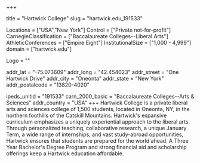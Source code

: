 
+++

title = "Hartwick College"
slug = "hartwick.edu_191533"

Locations = ["USA","New York"]
Control = ["Private not-for-profit"]
CarnegieClassification = ["Baccalaureate Colleges--Liberal Arts"]
AthleticConferences = ["Empire Eight"]
InstitutionalSize = ["1,000 - 4,999"]
domain = ["hartwick.edu"]

Logo = ""

addr_lat = "-75.073609"
addr_long = "42.454023"
addr_street = "One Hartwick Drive"
addr_city = "Oneonta"
addr_state = "New York"
addr_postalcode = "13820-4020"

ipeds_unitid = "191533"
carn_2000_basic = "Baccalaureate Colleges--Arts & Sciences"
addr_country = "USA"
+++
    Hartwick College is a private liberal arts and sciences college of 1,500 students, located in Oneonta, NY, in the northern foothills of the Catskill Mountains. Hartwick's expansive curriculum emphasizes a uniquely experiential approach to the liberal arts. Through personalized teaching, collaborative research, a unique January Term, a wide range of internships, and vast study-abroad opportunities, Hartwick ensures that students are prepared for the world ahead. A Three Year Bachelor's Degree Program and strong financial aid and scholarship offerings keep a Hartwick education affordable.
